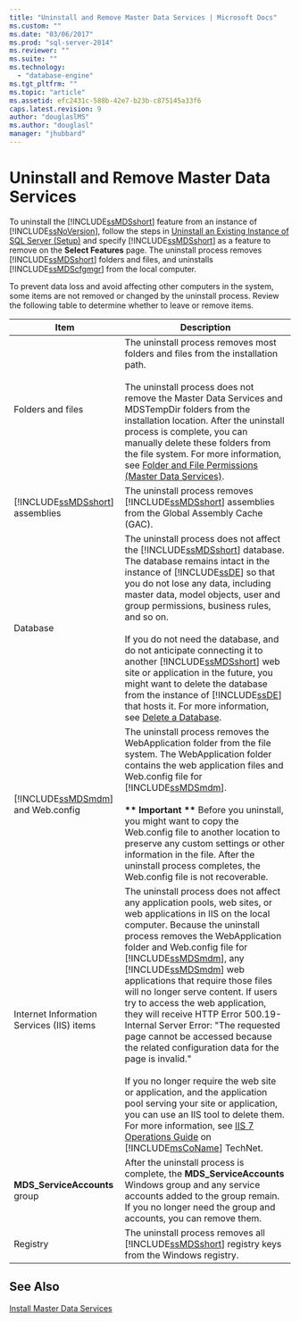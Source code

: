 ```yaml
---
title: "Uninstall and Remove Master Data Services | Microsoft Docs"
ms.custom: ""
ms.date: "03/06/2017"
ms.prod: "sql-server-2014"
ms.reviewer: ""
ms.suite: ""
ms.technology: 
  - "database-engine"
ms.tgt_pltfrm: ""
ms.topic: "article"
ms.assetid: efc2431c-588b-42e7-b23b-c875145a33f6
caps.latest.revision: 9
author: "douglaslMS"
ms.author: "douglasl"
manager: "jhubbard"
---
```

# Uninstall and Remove Master Data Services
  To uninstall the [!INCLUDE[ssMDSshort](../../../includes/ssmdsshort-md.md)] feature from an instance of [!INCLUDE[ssNoVersion](../../../includes/ssnoversion-md.md)], follow the steps in [Uninstall an Existing Instance of SQL Server &#40;Setup&#41;](../../../2014/sql-server/install/uninstall-an-existing-instance-of-sql-server-setup.md) and specify [!INCLUDE[ssMDSshort](../../../includes/ssmdsshort-md.md)] as a feature to remove on the **Select Features** page. The uninstall process removes [!INCLUDE[ssMDSshort](../../../includes/ssmdsshort-md.md)] folders and files, and uninstalls [!INCLUDE[ssMDScfgmgr](../../../includes/ssmdscfgmgr-md.md)] from the local computer.  
  
 To prevent data loss and avoid affecting other computers in the system, some items are not removed or changed by the uninstall process. Review the following table to determine whether to leave or remove items.  
  
|Item|Description|  
|----------|-----------------|  
|Folders and files|The uninstall process removes most folders and files from the installation path.<br /><br /> The uninstall process does not remove the Master Data Services and MDSTempDir folders from the installation location. After the uninstall process is complete, you can manually delete these folders from the file system. For more information, see [Folder and File Permissions &#40;Master Data Services&#41;](../../../2014/master-data-services/folder-and-file-permissions-master-data-services.md).|  
|[!INCLUDE[ssMDSshort](../../../includes/ssmdsshort-md.md)] assemblies|The uninstall process removes [!INCLUDE[ssMDSshort](../../../includes/ssmdsshort-md.md)] assemblies from the Global Assembly Cache (GAC).|  
|Database|The uninstall process does not affect the [!INCLUDE[ssMDSshort](../../../includes/ssmdsshort-md.md)] database. The database remains intact in the instance of [!INCLUDE[ssDE](../../../includes/ssde-md.md)] so that you do not lose any data, including master data, model objects, user and group permissions, business rules, and so on.<br /><br /> If you do not need the database, and do not anticipate connecting it to another [!INCLUDE[ssMDSshort](../../../includes/ssmdsshort-md.md)] web site or application in the future, you might want to delete the database from the instance of [!INCLUDE[ssDE](../../../includes/ssde-md.md)] that hosts it. For more information, see [Delete a Database](../../../2014/database-engine/delete-a-database.md).|  
|[!INCLUDE[ssMDSmdm](../../../includes/ssmdsmdm-md.md)] and Web.config|The uninstall process removes the WebApplication folder from the file system. The WebApplication folder contains the web application files and Web.config file for [!INCLUDE[ssMDSmdm](../../../includes/ssmdsmdm-md.md)].<br /><br /> **\*\* Important \*\*** Before you uninstall, you might want to copy the Web.config file to another location to preserve any custom settings or other information in the file. After the uninstall process completes, the Web.config file is not recoverable.|  
|Internet Information Services (IIS) items|The uninstall process does not affect any application pools, web sites, or web applications in IIS on the local computer. Because the uninstall process removes the WebApplication folder and Web.config file for [!INCLUDE[ssMDSmdm](../../../includes/ssmdsmdm-md.md)], any [!INCLUDE[ssMDSmdm](../../../includes/ssmdsmdm-md.md)] web applications that require those files will no longer serve content. If users try to access the web application, they will receive HTTP Error 500.19-Internal Server Error: "The requested page cannot be accessed because the related configuration data for the page is invalid."<br /><br /> If you no longer require the web site or application, and the application pool serving your site or application, you can use an IIS tool to delete them. For more information, see [IIS 7 Operations Guide](http://go.microsoft.com/fwlink/?LinkId=184885) on [!INCLUDE[msCoName](../../../includes/msconame-md.md)] TechNet.|  
|**MDS_ServiceAccounts** group|After the uninstall process is complete, the **MDS_ServiceAccounts** Windows group and any service accounts added to the group remain. If you no longer need the group and accounts, you can remove them.|  
|Registry|The uninstall process removes all [!INCLUDE[ssMDSshort](../../../includes/ssmdsshort-md.md)] registry keys from the Windows registry.|  
  
## See Also  
 [Install Master Data Services](../../../2014/sql-server/install/install-master-data-services.md)  
  
  